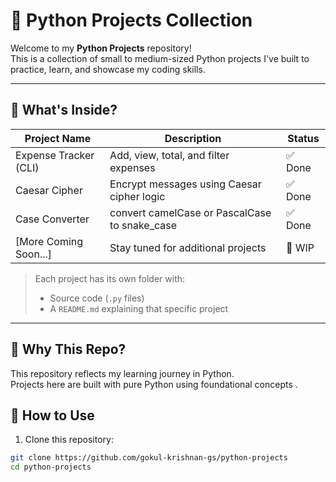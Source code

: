 # 🐍 Python Projects Collection

Welcome to my **Python Projects** repository!  
This is a collection of small to medium-sized Python projects I've built to practice, learn, and showcase my coding skills.

---

## 📌 What's Inside?

| Project Name           | Description                                      | Status  |
|------------------------|--------------------------------------------------|---------|
| Expense Tracker (CLI)  | Add, view, total, and filter expenses            | ✅ Done |
| Caesar Cipher          | Encrypt messages using Caesar cipher logic       | ✅ Done |
| Case Converter         | convert camelCase or PascalCase to snake_case    | ✅ Done |
| [More Coming Soon...]  | Stay tuned for additional projects               | 🚧 WIP  |


> Each project has its own folder with:
> - Source code (`.py` files)  
> - A `README.md` explaining that specific project  

---

## 🎯 Why This Repo?

This repository reflects my learning journey in Python.  
Projects here are built with pure Python using foundational concepts .

## 🚀 How to Use

1. Clone this repository:

```bash
git clone https://github.com/gokul-krishnan-gs/python-projects
cd python-projects
